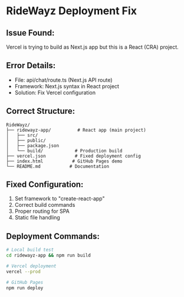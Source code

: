 # RideWayz Deployment Fix

## Issue Found:
Vercel is trying to build as Next.js app but this is a React (CRA) project.

## Error Details:
- File: api/chat/route.ts (Next.js API route)
- Framework: Next.js syntax in React project
- Solution: Fix Vercel configuration

## Correct Structure:
```
RideWayz/
├── ridewayz-app/          # React app (main project)
│   ├── src/
│   ├── public/
│   ├── package.json
│   └── build/            # Production build
├── vercel.json           # Fixed deployment config
├── index.html           # GitHub Pages demo
└── README.md           # Documentation
```

## Fixed Configuration:
1. Set framework to "create-react-app"
2. Correct build commands
3. Proper routing for SPA
4. Static file handling

## Deployment Commands:
```bash
# Local build test
cd ridewayz-app && npm run build

# Vercel deployment
vercel --prod

# GitHub Pages
npm run deploy
```